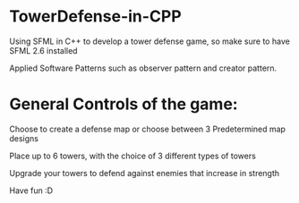# TowerDefense-in-CPP
Using SFML in C++ to develop a tower defense game, so make sure to have SFML 2.6 installed

Applied Software Patterns such as observer pattern and creator pattern.

# General Controls of the game:

Choose to create a defense map or choose between 3 Predetermined map designs

Place up to 6 towers, with the choice of 3 different types of towers

Upgrade your towers to defend against enemies that increase in strength

Have fun :D
